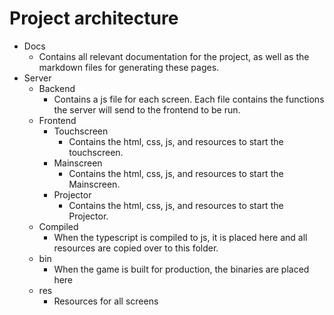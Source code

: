 # Project architecture

* Docs
  - Contains all relevant documentation for the project, as well as the markdown files for generating these pages.
* Server
  * Backend
    - Contains a js file for each screen. Each file contains the functions the server will send to the frontend to be run.
  * Frontend
    * Touchscreen
      - Contains the html, css, js, and resources to start the touchscreen.
    * Mainscreen
      - Contains the html, css, js, and resources to start the Mainscreen.
    * Projector
      - Contains the html, css, js, and resources to start the Projector.
  * Compiled
    - When the typescript is compiled to js, it is placed here and all resources are copied over to this folder.
  * bin
    - When the game is built for production, the binaries are placed here
  * res
    - Resources for all screens
